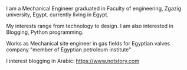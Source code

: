 I am a Mechanical Engineer graduated in Faculty of engineering, Zgazig university, Egypt.
currently living in Egypt.

My interests range from technology to design. I am also interested in Blogging, Python programming.

Works as Mechanical site engineer in gas fields for Egyptian valves company "member of Egyptian petroleum institute"

I interest blogging in Arabic:
https://www.notstory.com
